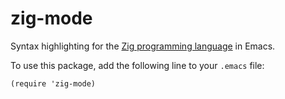 # zig-mode
Syntax highlighting for the [Zig programming language](http://ziglang.org) in Emacs.

To use this package, add the following line to your `.emacs` file:
```emacs
(require 'zig-mode)
```